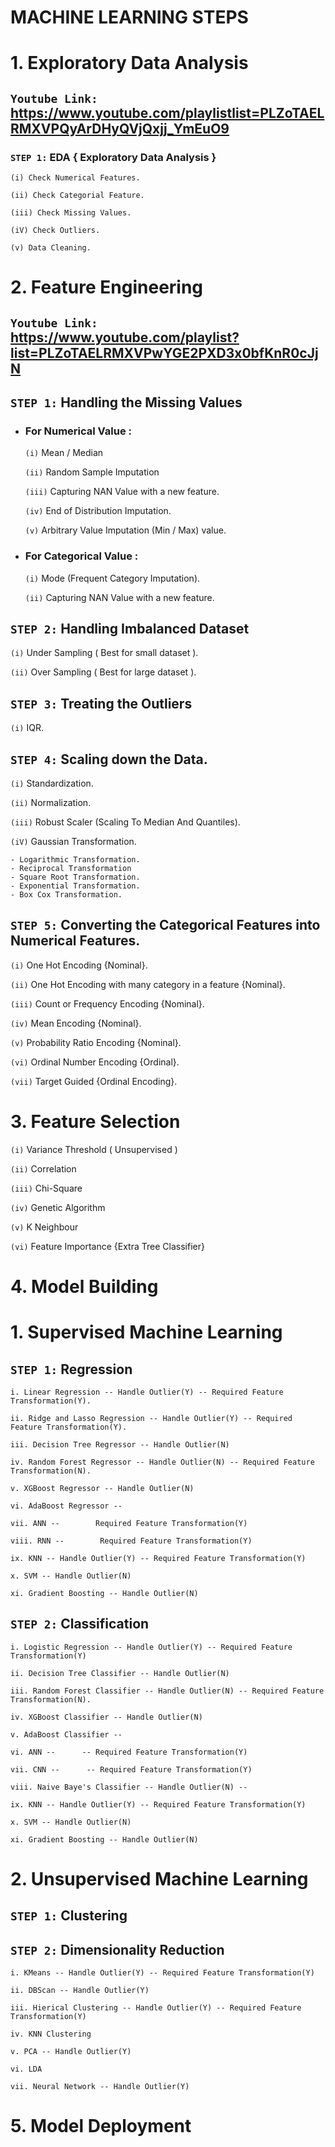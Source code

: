 
# MACHINE LEARNING STEPS

# 1. Exploratory Data Analysis

## **`Youtube Link:`** https://www.youtube.com/playlistlist=PLZoTAELRMXVPQyArDHyQVjQxjj_YmEuO9

### **`STEP 1:`**  EDA { Exploratory Data Analysis }

    (i) Check Numerical Features.

    (ii) Check Categorial Feature.

    (iii) Check Missing Values.

    (iV) Check Outliers.

    (v) Data Cleaning.

# 2. Feature Engineering

## **`Youtube Link:`** https://www.youtube.com/playlist?list=PLZoTAELRMXVPwYGE2PXD3x0bfKnR0cJjN

## **`STEP 1:`** Handling the Missing Values

- ### For Numerical Value :

    `(i)` Mean / Median

    `(ii)` Random Sample Imputation

    `(iii)` Capturing NAN Value with a new feature.

    `(iv)` End of Distribution Imputation.

    `(v)` Arbitrary Value Imputation (Min / Max) value.

- ### For Categorical Value :

    `(i)` Mode (Frequent Category Imputation).

    `(ii)` Capturing NAN Value with a new feature.

## **`STEP 2:`** Handling Imbalanced Dataset

  `(i)` Under Sampling ( Best for small dataset ).

  `(ii)` Over Sampling ( Best for large dataset ).

## **`STEP 3:`** Treating the Outliers

`(i)` IQR.

## **`STEP 4:`** Scaling down the Data.

`(i)` Standardization.

`(ii)` Normalization.

`(iii)` Robust Scaler (Scaling To Median And Quantiles).

`(iV)` Gaussian Transformation.
        
    - Logarithmic Transformation.
    - Reciprocal Transformation
    - Square Root Transformation.
    - Exponential Transformation.
    - Box Cox Transformation.

## **`STEP 5:`**  Converting the Categorical Features into Numerical Features.

`(i)` One Hot Encoding {Nominal}.

`(ii)` One Hot Encoding with many category in a feature {Nominal}.

`(iii)` Count or Frequency Encoding {Nominal}.

`(iv)` Mean Encoding {Nominal}.

`(v)` Probability Ratio Encoding {Nominal}.

`(vi)` Ordinal Number Encoding {Ordinal}.

`(vii)` Target Guided {Ordinal Encoding}.

# 3. Feature Selection

`(i)` Variance Threshold ( Unsupervised )

`(ii)` Correlation

`(iii)` Chi-Square

`(iv)` Genetic Algorithm

`(v)` K Neighbour

`(vi)` Feature Importance {Extra Tree Classifier}

# 4. Model Building

# 1. Supervised Machine Learning

## **`STEP 1:`** Regression

    i. Linear Regression -- Handle Outlier(Y) -- Required Feature Transformation(Y).

    ii. Ridge and Lasso Regression -- Handle Outlier(Y) -- Required Feature Transformation(Y).
    
    iii. Decision Tree Regressor -- Handle Outlier(N)
    
    iv. Random Forest Regressor -- Handle Outlier(N) -- Required Feature Transformation(N).
    
    v. XGBoost Regressor -- Handle Outlier(N)
    
    vi. AdaBoost Regressor -- 
    
    vii. ANN --        Required Feature Transformation(Y)
    
    viii. RNN --        Required Feature Transformation(Y)
    
    ix. KNN -- Handle Outlier(Y) -- Required Feature Transformation(Y)
    
    x. SVM -- Handle Outlier(N)
    
    xi. Gradient Boosting -- Handle Outlier(N)

## **`STEP 2:`** Classification

    i. Logistic Regression -- Handle Outlier(Y) -- Required Feature Transformation(Y)

    ii. Decision Tree Classifier -- Handle Outlier(N)

    iii. Random Forest Classifier -- Handle Outlier(N) -- Required Feature Transformation(N).

    iv. XGBoost Classifier -- Handle Outlier(N)

    v. AdaBoost Classifier --

    vi. ANN --      -- Required Feature Transformation(Y)

    vii. CNN --      -- Required Feature Transformation(Y)

    viii. Naive Baye's Classifier -- Handle Outlier(N) -- 

    ix. KNN -- Handle Outlier(Y) -- Required Feature Transformation(Y)

    x. SVM -- Handle Outlier(N)

    xi. Gradient Boosting -- Handle Outlier(N)


# 2. Unsupervised Machine Learning

## **`STEP 1:`** Clustering

## **`STEP 2:`** Dimensionality Reduction

    i. KMeans -- Handle Outlier(Y) -- Required Feature Transformation(Y)

    ii. DBScan -- Handle Outlier(Y)
    
    iii. Hierical Clustering -- Handle Outlier(Y) -- Required Feature Transformation(Y)
    
    iv. KNN Clustering
    
    v. PCA -- Handle Outlier(Y)
    
    vi. LDA
    
    vii. Neural Network -- Handle Outlier(Y)

# 5. Model Deployment
